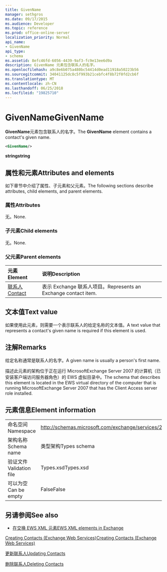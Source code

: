 ```yaml
---
title: GivenName
manager: sethgros
ms.date: 09/17/2015
ms.audience: Developer
ms.topic: reference
ms.prod: office-online-server
localization_priority: Normal
api_name:
- GivenName
api_type:
- schema
ms.assetid: 8efc46fd-6056-4439-9af3-fc9e13ee6d9a
description: GivenName 元素包含联系人的名字。
ms.openlocfilehash: a9c8e6b075a480bc54414d0ead11918a50223b56
ms.sourcegitcommit: 34041125dc8c5f993b21cebfc4f8b72f0fd2cb6f
ms.translationtype: MT
ms.contentlocale: zh-CN
ms.lasthandoff: 06/25/2018
ms.locfileid: "19825710"
---
```

# <a name="givenname"></a><span data-ttu-id="4836e-103">GivenName</span><span class="sxs-lookup"><span data-stu-id="4836e-103">GivenName</span></span>

<span data-ttu-id="4836e-104">**GivenName**元素包含联系人的名字。</span><span class="sxs-lookup"><span data-stu-id="4836e-104">The **GivenName** element contains a contact's given name.</span></span> 
  
```xml
<GivenName/>
```

 <span data-ttu-id="4836e-105">**string**</span><span class="sxs-lookup"><span data-stu-id="4836e-105">**string**</span></span>
## <a name="attributes-and-elements"></a><span data-ttu-id="4836e-106">属性和元素</span><span class="sxs-lookup"><span data-stu-id="4836e-106">Attributes and elements</span></span>

<span data-ttu-id="4836e-107">如下章节中介绍了属性、子元素和父元素。</span><span class="sxs-lookup"><span data-stu-id="4836e-107">The following sections describe attributes, child elements, and parent elements.</span></span>
  
### <a name="attributes"></a><span data-ttu-id="4836e-108">属性</span><span class="sxs-lookup"><span data-stu-id="4836e-108">Attributes</span></span>

<span data-ttu-id="4836e-109">无。</span><span class="sxs-lookup"><span data-stu-id="4836e-109">None.</span></span>
  
### <a name="child-elements"></a><span data-ttu-id="4836e-110">子元素</span><span class="sxs-lookup"><span data-stu-id="4836e-110">Child elements</span></span>

<span data-ttu-id="4836e-111">无。</span><span class="sxs-lookup"><span data-stu-id="4836e-111">None.</span></span>
  
### <a name="parent-elements"></a><span data-ttu-id="4836e-112">父元素</span><span class="sxs-lookup"><span data-stu-id="4836e-112">Parent elements</span></span>

|<span data-ttu-id="4836e-113">**元素**</span><span class="sxs-lookup"><span data-stu-id="4836e-113">**Element**</span></span>|<span data-ttu-id="4836e-114">**说明**</span><span class="sxs-lookup"><span data-stu-id="4836e-114">**Description**</span></span>|
|:-----|:-----|
|[<span data-ttu-id="4836e-115">联系人</span><span class="sxs-lookup"><span data-stu-id="4836e-115">Contact</span></span>](contact.md) <br/> |<span data-ttu-id="4836e-116">表示 Exchange 联系人项目。</span><span class="sxs-lookup"><span data-stu-id="4836e-116">Represents an Exchange contact item.</span></span>  <br/> |
   
## <a name="text-value"></a><span data-ttu-id="4836e-117">文本值</span><span class="sxs-lookup"><span data-stu-id="4836e-117">Text value</span></span>

<span data-ttu-id="4836e-118">如果使用此元素，则需要一个表示联系人的给定名称的文本值。</span><span class="sxs-lookup"><span data-stu-id="4836e-118">A text value that represents a contact's given name is required if this element is used.</span></span>
  
## <a name="remarks"></a><span data-ttu-id="4836e-119">注解</span><span class="sxs-lookup"><span data-stu-id="4836e-119">Remarks</span></span>

<span data-ttu-id="4836e-120">给定名称通常是联系人的名字。</span><span class="sxs-lookup"><span data-stu-id="4836e-120">A given name is usually a person's first name.</span></span>
  
<span data-ttu-id="4836e-121">描述此元素的架构位于正在运行 MicrosoftExchange Server 2007 的计算机（已安装客户端访问服务器角色）的 EWS 虚拟目录中。</span><span class="sxs-lookup"><span data-stu-id="4836e-121">The schema that describes this element is located in the EWS virtual directory of the computer that is running MicrosoftExchange Server 2007 that has the Client Access server role installed.</span></span>
  
## <a name="element-information"></a><span data-ttu-id="4836e-122">元素信息</span><span class="sxs-lookup"><span data-stu-id="4836e-122">Element information</span></span>

|||
|:-----|:-----|
|<span data-ttu-id="4836e-123">命名空间</span><span class="sxs-lookup"><span data-stu-id="4836e-123">Namespace</span></span>  <br/> |http://schemas.microsoft.com/exchange/services/2006/types  <br/> |
|<span data-ttu-id="4836e-124">架构名称</span><span class="sxs-lookup"><span data-stu-id="4836e-124">Schema name</span></span>  <br/> |<span data-ttu-id="4836e-125">类型架构</span><span class="sxs-lookup"><span data-stu-id="4836e-125">Types schema</span></span>  <br/> |
|<span data-ttu-id="4836e-126">验证文件</span><span class="sxs-lookup"><span data-stu-id="4836e-126">Validation file</span></span>  <br/> |<span data-ttu-id="4836e-127">Types.xsd</span><span class="sxs-lookup"><span data-stu-id="4836e-127">Types.xsd</span></span>  <br/> |
|<span data-ttu-id="4836e-128">可以为空</span><span class="sxs-lookup"><span data-stu-id="4836e-128">Can be empty</span></span>  <br/> |<span data-ttu-id="4836e-129">False</span><span class="sxs-lookup"><span data-stu-id="4836e-129">False</span></span>  <br/> |
   
## <a name="see-also"></a><span data-ttu-id="4836e-130">另请参阅</span><span class="sxs-lookup"><span data-stu-id="4836e-130">See also</span></span>



- [<span data-ttu-id="4836e-131">在交换 EWS XML 元素</span><span class="sxs-lookup"><span data-stu-id="4836e-131">EWS XML elements in Exchange</span></span>](ews-xml-elements-in-exchange.md)


[<span data-ttu-id="4836e-132">Creating Contacts (Exchange Web Services)</span><span class="sxs-lookup"><span data-stu-id="4836e-132">Creating Contacts (Exchange Web Services)</span></span>](http://msdn.microsoft.com/library/4845917e-70d1-481c-bbd7-011ec6571789%28Office.15%29.aspx)
  
[<span data-ttu-id="4836e-133">更新联系人</span><span class="sxs-lookup"><span data-stu-id="4836e-133">Updating Contacts</span></span>](http://msdn.microsoft.com/library/9a865953-b94a-4229-b632-2dee433314be%28Office.15%29.aspx)
  
[<span data-ttu-id="4836e-134">删除联系人</span><span class="sxs-lookup"><span data-stu-id="4836e-134">Deleting Contacts</span></span>](http://msdn.microsoft.com/library/fcc3dc84-cd3e-455e-a1a7-ae6921c9b588%28Office.15%29.aspx)

